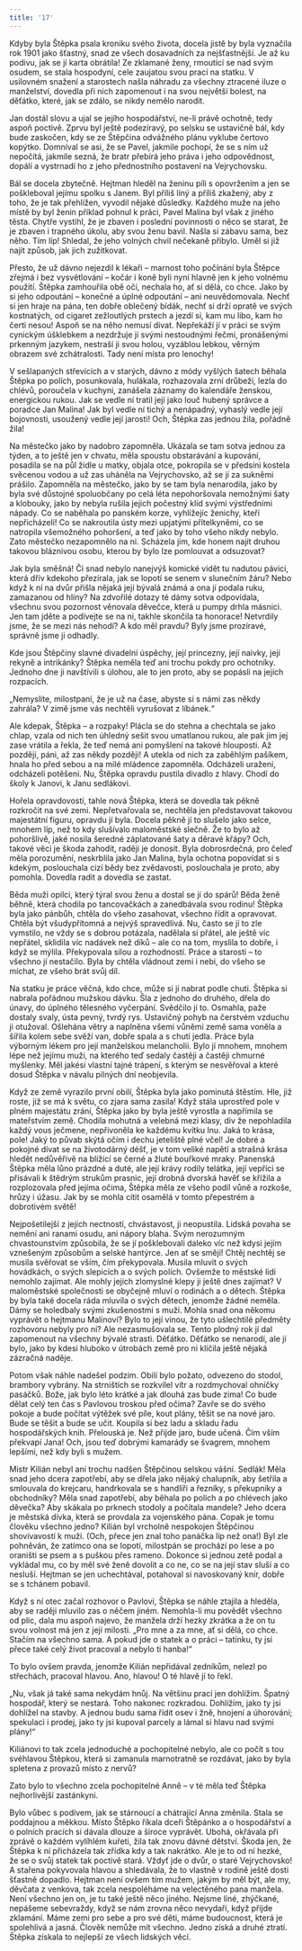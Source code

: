 ```yaml
---
title: '17'
---
```


Kdyby byla Štěpka psala kroniku svého života, docela jistě by byla vyznačila rok 1901 jako šťastný, snad ze všech dosavadních za nejšťastnější. Je až ku podivu, jak se jí karta obrátila! Ze zklamané ženy, rmoutící se nad svým osudem, se stala hospodyní, cele zaujatou svou prací na statku. V usilovném snažení a starostech našla náhradu za všechny ztracené iluze o manželství, dovedla při nich zapomenout i na svou největší bolest, na děťátko, které, jak se zdálo, se nikdy nemělo narodit.

Jan dostál slovu a ujal se jejího hospodářství, ne-li právě ochotně, tedy aspoň poctivě. Zprvu byl ještě podezíravý, po selsku se ustavičně bál, kdy bude zaskočen, kdy se ze Štěpčina odvážného plánu vyklube čertovo kopýtko. Domníval se asi, že se Pavel, jakmile pochopí, že se s ním už nepočítá, jakmile sezná, že bratr přebírá jeho práva i jeho odpovědnost, dopálí a vystrnadí ho z jeho přednostního postavení na Vejrychovsku.

Bál se docela zbytečně. Hejtman hleděl na ženinu píli s opovržením a jen se poškleboval jejímu spolku s Janem. Byl příliš líný a příliš zkažený, aby z toho, že je tak přehlížen, vyvodil nějaké důsledky. Každého muže na jeho místě by byl ženin příklad pohnul k práci, Pavel Malina byl však z jiného těsta. Chytře vystihl, že je zbaven i poslední povinnosti o něco se starat, že je zbaven i trapného úkolu, aby svou ženu bavil. Našla si zábavu sama, bez něho. Tím líp! Shledal, že jeho volných chvil nečekaně přibylo. Uměl si již najít způsob, jak jich zužitkovat.

Přesto, že už dávno nejezdil k lékaři – marnost toho počínání byla Štěpce zřejmá i bez vysvětlování – kočár i koně byli nyní hlavně jen k jeho volnému použití. Štěpka zamhouřila obě oči, nechala ho, ať si dělá, co chce. Jako by si jeho odpoutání – konečné a úplné odpoutání – ani neuvědomovala. Nechť si jen hraje na pána, ten dobře oblečený bídák, nechť si drží opratě ve svých kostnatých, od cigaret zežloutlých prstech a jezdí si, kam mu libo, kam ho čerti nesou! Aspoň se na něho nemusí dívat. Nepřekáží jí v práci se svým cynickým úšklebkem a nezdržuje ji svými nestoudnými řečmi, pronášenými prkenným jazykem, nestraší ji svou holou, vyzáblou lebkou, věrným obrazem své zchátralosti. Tady není místa pro lenochy!

V sešlapaných střevících a v starých, dávno z módy vyšlých šatech běhala Štěpka po polích, posunkovala, hulákala, rozhazovala zrní drůbeži, lezla do chlévů, poroučela v kuchyni, zanášela záznamy do kalendáře ženskou, energickou rukou. Jak se vedle ní tratil její jako louč hubený správce a poradce Jan Malina! Jak byl vedle ní tichý a nenápadný, vyhaslý vedle její bojovnosti, usoužený vedle její jarosti! Och, Štěpka zas jednou žila, pořádně žila!

Na městečko jako by nadobro zapomněla. Ukázala se tam sotva jednou za týden, a to ještě jen v chvatu, měla spoustu obstarávání a kupování, posadila se na půl židle u matky, objala otce, pokropila se v předsíni kostela svěcenou vodou a už zas uháněla na Vejrychovsko, až se jí za sukněmi prášilo. Zapomněla na městečko, jako by se tam byla nenarodila, jako by byla své důstojné spoluobčany po celá léta nepohoršovala nemožnými šaty a klobouky, jako by nebyla rušila jejich počestný klid svými výstředními nápady. Co se naběhala po panském korze, vyhlížejíc ženichy, kteří nepřicházeli! Co se nakroutila ústy mezi upjatými přítelkyněmi, co se natropila všemožného pohoršení, a teď jako by toho všeho nikdy nebylo. Zato městečko nezapomnělo na ni. Scházela jim, kde honem najít druhou takovou bláznivou osobu, kterou by bylo lze pomlouvat a odsuzovat?

Jak byla směšná! Či snad nebylo nanejvýš komické vidět tu nadutou pávici, která dřív kdekoho přezírala, jak se lopotí se senem v slunečním žáru? Nebo když k ní na dvůr přišla nějaká její bývalá známá a ona jí podala ruku, zamazanou od hlíny? Na zdvořilé dotazy té dámy sotva odpovídala, všechnu svou pozornost věnovala děvečce, která u pumpy drhla másnici. Jen tam jděte a podívejte se na ni, takhle skončila ta honorace! Netvrdily jsme, že se mezi nás nehodí? A kdo měl pravdu? Byly jsme prozíravé, správně jsme ji odhadly.

Kde jsou Štěpčiny slavné divadelní úspěchy, její princezny, její naivky, její rekyně a intrikánky? Štěpka neměla teď ani trochu pokdy pro ochotníky. Jednoho dne ji navštívili s úlohou, ale to jen proto, aby se popásli na jejích rozpacích.

„Nemyslíte, milostpaní, že je už na čase, abyste si s námi zas někdy zahrála? V zimě jsme vás nechtěli vyrušovat z líbánek.“

Ale kdepak, Štěpka – a rozpaky! Plácla se do stehna a chechtala se jako chlap, vzala od nich ten úhledný sešit svou umatlanou rukou, ale pak jim jej zase vrátila a řekla, že teď nemá ani pomyšlení na takové hlouposti. Až později, páni, až zas někdy později! A utekla od nich za zaběhlým pašíkem, hnala ho před sebou a na milé mládence zapomněla. Odcházeli uraženi, odcházeli potěšeni. Nu, Štěpka opravdu pustila divadlo z hlavy. Chodí do školy k Janovi, k Janu sedlákovi.

Hořela opravdovostí, tahle nová Štěpka, která se dovedla tak pěkně rozkročit na své zemi. Nepřetvařovala se, nechtěla jen představovat takovou majestátní figuru, opravdu jí byla. Docela pěkně jí to slušelo jako selce, mnohem líp, než to kdy slušívalo maloměstské slečně. Že to bylo až pohoršlivě, jaké nosila šeredné záplatované šaty a děravé křápy? Och, takové věci je škoda zahodit, raději je donosit. Byla dobrosrdečná, pro čeleď měla porozumění, neskrblila jako Jan Malina, byla ochotna popovídat si s kdekým, poslouchala cizí bědy bez zvědavosti, poslouchala je proto, aby pomohla. Dovedla radit a dovedla se zastat.

Běda muži opilci, který týral svou ženu a dostal se jí do spárů! Běda ženě běhně, která chodila po tancovačkách a zanedbávala svou rodinu! Štěpka byla jako pánbůh, chtěla do všeho zasahovat, všechno řídit a opravovat. Chtěla být všudypřítomná a nejvýš spravedlivá. Nu, často se jí to zle vymstilo, ne vždy se s dobrou potázala, nadělala si přátel, ale ještě víc nepřátel, sklidila víc nadávek než díků – ale co na tom, myslila to dobře, i když se mýlila. Překypovala silou a rozhodností. Práce a starosti – to všechno jí nestačilo. Byla by chtěla vládnout zemi i nebi, do všeho se míchat, ze všeho brát svůj díl.

Na statku je práce věčná, kdo chce, může si jí nabrat podle chuti. Štěpka si nabrala pořádnou mužskou dávku. Šla z jednoho do druhého, dřela do únavy, do úplného tělesného vyčerpání. Svědčilo jí to. Osmahla, paže dostaly svaly, ústa pevný, tvrdý rys. Ustavičný pohyb na čerstvém vzduchu ji otužoval. Ošlehána větry a naplněna všemi vůněmi země sama voněla a šířila kolem sebe svěží van, dobře spala a s chutí jedla. Práce byla výborným lékem pro její manželskou melancholii. Bylo jí mnohem, mnohem lépe než jejímu muži, na kterého teď sedaly častěji a častěji chmurné myšlenky. Měl jakési vlastní tajné trápení, s kterým se nesvěřoval a které dosud Štěpka v návalu pilných dní neobjevila.

Když ze země vyrazilo první obilí, Štěpka byla jako pominutá štěstím. Hle, již roste, již se má k světu, co zjara sama zasila! Když stála uprostřed pole v plném majestátu zrání, Štěpka jako by byla ještě vyrostla a napřímila se mateřstvím země. Chodila mohutná a velebná mezi klasy, div že nepohladila každý vous ječmene, nepřivoněla ke každému kvítku lnu. Jaká to krása, pole! Jaký to půvab skýtá očím i dechu jeteliště plné včel! Je dobré a pokojné dívat se na životodárný déšť, je v tom veliké napětí a strašná krása hledět nedůvěřivě na blížící se černé a žluté bouřkové mraky. Panenská Štěpka měla lůno prázdné a duté, ale její krávy rodily telátka, její vepříci se přisávali k štědrým strukům prasnic, její drobná dvorská havěť se křížila a rozplozovala před jejíma očima, Štěpka měla ze všeho podíl vůně a rozkoše, hrůzy i úžasu. Jak by se mohla cítit osamělá v tomto přepestrém a dobrotivém světě!

Nejpošetilejší z jejích nectností, chvástavost, ji neopustila. Lidská povaha se nemění ani ranami osudu, ani nápory blaha. Svým nerozumným chvastounstvím způsobila, že se jí pošklebovali daleko víc než kdysi jejím vznešeným způsobům a selské hantýrce. Jen ať se smějí! Chtěj nechtěj se musila svěřovat se vším, čím překypovala. Musila mluvit o svých hovádkách, o svých slepicích a o svých polích. Ovšemže to městské lidi nemohlo zajímat. Ale mohly jejich zlomyslné klepy ji ještě dnes zajímat? V maloměstské společnosti se obyčejně mluví o rodinách a o dětech. Štěpka by byla také docela ráda mluvila o svých dětech, jenomže žádné neměla. Dámy se holedbaly svými zkušenostmi s muži. Mohla snad ona někomu vyprávět o hejtmanu Malinovi? Bylo to její vinou, že tyto ušlechtilé předměty rozhovoru nebyly pro ni? Ale nezasmušovala se. Tento plodný rok jí dal zapomenout na všechny bývalé strasti. Děťátko. Děťátko se nenarodí, ale jí bylo, jako by kdesi hluboko v útrobách země pro ni klíčila ještě nějaká zázračná naděje.

Potom však náhle nadešel podzim. Obilí bylo požato, odvezeno do stodol, brambory vybrány. Na strništích se rozkvílel vítr a rozdmychoval ohníčky pasáčků. Bože, jak bylo léto krátké a jak dlouhá zas bude zima! Co bude dělat celý ten čas s Pavlovou troskou před očima? Zavře se do svého pokoje a bude počítat výtěžek své píle, kout plány, těšit se na nové jaro. Bude se těšit a bude se učit. Koupila si bez ladu a skladu řadu hospodářských knih. Přelouská je. Než přijde jaro, bude učená. Čím vším překvapí Jana! Och, jsou teď dobrými kamarády se švagrem, mnohem lepšími, než kdy byli s mužem.

Mistr Kilián nebyl ani trochu nadšen Štěpčinou selskou vášní. Sedlák! Měla snad jeho dcera zapotřebí, aby se dřela jako nějaký chalupník, aby šetřila a smlouvala do krejcaru, handrkovala se s handlíři a řezníky, s překupníky a obchodníky? Měla snad zapotřebí, aby běhala po polích a po chlévech jako děvečka? Aby skákala po prknech stodoly a počítala mandele? Jeho dcera je městská dívka, která se provdala za vojenského pána. Copak je tomu člověku všechno jedno? Kilián byl vrcholně nespokojen Štěpčinou shovívavostí k muži. (Och, přece jen znal toho panáčka líp než ona!) Byl zle pohněván, že zatímco ona se lopotí, milostpán se prochází po lese a po oraništi se psem a s puškou přes rameno. Dokonce si jednou zetě podal a vykládal mu, co by měl své ženě dovolit a co ne, co se na její stav sluší a co nesluší. Hejtman se jen uchechtával, potahoval si navoskovaný knír, dobře se s tchánem pobavil.

Když s ní otec začal rozhovor o Pavlovi, Štěpka se náhle ztajila a hleděla, aby se raději mluvilo zas o něčem jiném. Nemohla-li mu povědět všechno od plic, dala mu aspoň najevo, že manžela drží hezky zkrátka a že on tu svou volnost má jen z její milosti. „Pro mne a za mne, ať si dělá, co chce. Stačím na všechno sama. A pokud jde o statek a o práci – tatínku, ty jsi přece také celý život pracoval a nebylo ti hanba!“

To bylo ovšem pravda, jenomže Kilián nepřidával zedníkům, nelezl po střechách, pracoval hlavou. Ano, hlavou! O té hlavě jí to řekl.

„Nu, však já také sama nekydám hnůj. Na většinu prací jen dohlížím. Špatný hospodář, který se nestará. Toho nakonec rozkradou. Dohlížím, jako ty jsi dohlížel na stavby. A jednou budu sama řídit osev i žně, hnojení a úhorování; spekulaci i prodej, jako ty jsi kupoval parcely a lámal si hlavu nad svými plány!“

Kiliánovi to tak zcela jednoduché a pochopitelné nebylo, ale co počít s tou svéhlavou Štěpkou, která si zamanula marnotratně se rozdávat, jako by byla spletena z provazů místo z nervů?

Zato bylo to všechno zcela pochopitelné Anně – v té měla teď Štěpka nejhorlivější zastánkyni.

Bylo vůbec s podivem, jak se stárnoucí a chátrající Anna změnila. Stala se poddajnou a měkkou. Místo Štěpko říkala dceři Štěpánko a o hospodářství a o polních pracích si dávala dlouze a široce vyprávět. Ubohá, okřávala při zprávě o každém vylíhlém kuřeti, žila tak znovu dávné dětství. Škoda jen, že Štěpka k ní přicházela tak zřídka kdy a tak nakrátko. Ale je to od ní hezké, že se o svůj statek tak poctivě stará. Vždyť jde o dvůr, o staré Vejrychovsko! A stařena pokyvovala hlavou a shledávala, že to vlastně v rodině ještě dosti šťastně dopadlo. Hejtman není ovšem tím mužem, jakým by měl být, ale my, děvčata z venkova, tak zcela nespoléháme na velectěného pana manžela. Není všechno jen on, je tu také ještě něco jiného. Nejsme líné, zhýčkané, nepášeme sebevraždy, když se nám zrovna něco nevydaří, když přijde zklamání. Máme zemi pro sebe a pro své děti, máme budoucnost, která je spolehlivá a jasná. Člověk nemůže mít všechno. Jedno získá a druhé ztratí. Štěpka získala to nejlepší ze všech lidských věcí.
